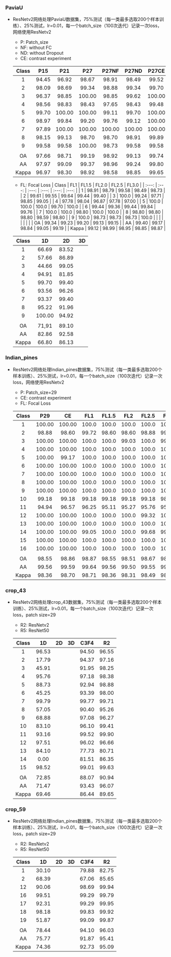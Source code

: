 ### PaviaU

- ResNetv2网络处理PaviaU数据集，75%测试（每一类最多选取200个样本训练）、25%测试，lr=0.01，每一个batch_size（100次迭代）记录一次loss，网络使用ResNetv2

  - P: Patch_size
  - NF: without FC
  - ND: without Dropout
  - CE: contrast experiment

  | Class |  P15  |  P21   |  P27   | P27NF  | P27ND  | P27CE  |
  | :---: | :---: | :----: | :----: | :----: | :----: | :----: |
  |   1   | 94.45 | 96.92  | 98.67  | 98.91  | 98.49  | 99.52  |
  |   2   | 98.09 | 98.69  | 99.34  | 98.88  | 99.34  | 99.70  |
  |   3   | 96.37 | 98.85  | 100.00 | 98.85  | 99.62  | 100.00 |
  |   4   | 98.56 | 98.83  | 98.43  | 97.65  | 98.43  | 99.48  |
  |   5   | 99.70 | 100.00 | 100.00 | 99.11  | 99.70  | 100.00 |
  |   6   | 98.97 | 99.84  | 99.20  | 99.76  | 99.12  | 100.00 |
  |   7   | 97.89 | 100.00 | 100.00 | 100.00 | 100.00 | 100.00 |
  |   8   | 98.15 | 99.13  | 98.70  | 98.70  | 98.91  | 99.89  |
  |   9   | 99.58 | 99.58  | 100.00 | 98.73  | 99.58  | 99.58  |
  |       |       |        |        |        |        |        |
  |  OA   | 97.66 | 98.71  | 99.19  | 98.92  | 99.13  | 99.74  |
  |  AA   | 97.97 | 99.09  | 99.37  | 98.96  | 99.24  | 99.80  |
  | Kappa | 96.97 | 98.30  | 98.92  | 98.58  | 98.85  | 99.65  |

  - FL: Focal Loss
  | Class |  FL1  | FL1.5 | FL2.0 | FL2.5 | FL3.0 |
  | :---: | :---: | :---: | :---: | :---: | :---: |
  |   1   | 98.91 | 98.79 | 99.58 | 98.49 | 98.73 |
  |   2   | 99.61 | 99.55 | 99.64 | 99.44 | 99.40 |
  |   3   | 100.0 | 99.24 | 97.71 | 98.85 | 99.05 |
  |   4   | 97.78 | 98.04 | 96.87 | 97.78 | 97.00 |
  |   5   | 100.0 | 100.0 | 100.0 | 99.70 | 100.0 |
  |   6   | 99.44 | 99.36 | 99.44 | 99.84 | 99.76 |
  |   7   | 100.0 | 100.0 | 98.80 | 100.0 | 100.0 |
  |   8   | 98.80 | 98.80 | 98.80 | 98.59 | 98.80 |
  |   9   | 100.0 | 98.73 | 98.73 | 98.73 | 100.0 |
  |       |       |       |       |       |       |
  |  OA   | 99.34 | 99.23 | 99.20 | 99.13 | 99.15 |
  |  AA   | 99.40 | 99.17 | 98.84 | 99.05 | 99.19 |
  | Kappa | 99.12 | 98.99 | 98.95 | 98.85 | 98.87 |

  

  | Class |   1D   |  2D   |  3D  |
  | :---: | :----: | :---: | :--: |
  |   1   | 66.69  | 83.52 |      |
  |   2   | 57.66  | 86.89 |      |
  |   3   | 44.66  | 99.05 |      |
  |   4   | 94.91  | 81.85 |      |
  |   5   | 99.70  | 99.40 |      |
  |   6   | 93.56  | 96.26 |      |
  |   7   | 93.37  | 99.40 |      |
  |   8   | 95.22  | 91.96 |      |
  |   9   | 100.00 | 94.92 |      |
  |       |        |       |      |
  |  OA   | 71,91  | 89.10 |      |
  |  AA   | 82.86  | 92.58 |      |
  | Kappa | 66.80  | 86.13 |      |

  



### Indian_pines

- ResNetv2网络处理Indian_pines数据集，75%测试（每一类最多选取200个样本训练）、25%测试，lr=0.01，每一个batch_size（100次迭代）记录一次loss，网络使用ResNetv2

  - P: Patch_size=29
  - CE: contrast experiment
  - FL: Focal Loss

  | Class |  P29   |   CE   |  FL1  | FL1.5 |  FL2  | FL2.5 |  FL3  |
  | :---: | :----: | :----: | :---: | :---: | :---: | :---: | :---: |
  |   1   | 100.00 | 100.00 | 100.0 | 100.0 | 100.0 | 100.0 | 100.0 |
  |   2   | 98.88  | 98.60  | 99.72 | 98.60 | 98.60 | 98.88 | 99.16 |
  |   3   | 100.00 | 100.00 | 100.0 | 100.0 | 99.03 | 100.0 | 99.03 |
  |   4   | 100.00 | 100.00 | 100.0 | 100.0 | 100.0 | 100.0 | 100.0 |
  |   5   | 100.00 | 99.17  | 100.0 | 100.0 | 100.0 | 100.0 | 100.0 |
  |   6   | 100.00 | 100.00 | 100.0 | 100.0 | 100.0 | 100.0 | 100.0 |
  |   7   | 100.00 | 100.00 | 100.0 | 100.0 | 100.0 | 100.0 | 100.0 |
  |   8   | 100.00 | 100.00 | 100.0 | 100.0 | 100.0 | 100.0 | 100.0 |
  |   9   | 100.00 | 100.00 | 100.0 | 100.0 | 100.0 | 100.0 | 100.0 |
  |  10   | 99.18  | 99.18  | 99.18 | 99.18 | 99.18 | 99.18 | 98.77 |
  |  11   | 94.94  | 96.57  | 96.25 | 95.11 | 95.27 | 95.76 | 95.92 |
  |  12   | 100.00 | 100.00 | 100.0 | 100.0 | 100.0 | 99.32 | 100.0 |
  |  13   | 100.00 | 100.00 | 100.0 | 100.0 | 100.0 | 100.0 | 100.0 |
  |  14   | 100.00 | 100.00 | 99.05 | 100.0 | 100.0 | 99.68 | 99.68 |
  |  15   | 100.00 | 100.00 | 100.0 | 100.0 | 100.0 | 100.0 | 100.0 |
  |  16   | 100.00 | 100.00 | 100.0 | 100.0 | 100.0 | 100.0 | 100.0 |
  |       |        |        |       |       |       |       |       |
  |  OA   | 98.55  | 98.86  | 98.87 | 98.55 | 98.51 | 98.67 | 98.67 |
  |  AA   | 99.56  | 99.59  | 99.64 | 99.56 | 99.50 | 99.55 | 99.54 |
  | Kappa | 98.36  | 98.70  | 98.71 | 98.36 | 98.31 | 98.49 | 98.49 |

### crop_43

- ResNetv2网络处理crop_43数据集，75%测试（每一类最多选取200个样本训练）、25%测试，lr=0.01，每一个batch_size（100次迭代）记录一次loss，patch size=29

  - R2: ResNetv2
  - R5: ResNet50

  | Class |  1D   |  2D  |  3D  | C3F4  |  R2   |
  | :---: | :---: | :--: | :--: | :---: | :---: |
  |   1   | 96.53 |      |      | 94.50 | 96.55 |
  |   2   | 17.79 |      |      | 94.37 | 97.16 |
  |   3   | 45.91 |      |      | 91.95 | 98.25 |
  |   4   | 95.76 |      |      | 97.18 | 98.38 |
  |   5   | 88.73 |      |      | 92.94 | 98.88 |
  |   6   | 45.25 |      |      | 93.39 | 98.00 |
  |   7   | 99.79 |      |      | 99.77 | 99.71 |
  |   8   | 57.05 |      |      | 90.40 | 95.26 |
  |   9   | 68.88 |      |      | 97.08 | 96.27 |
  |  10   | 83.10 |      |      | 96.10 | 99.41 |
  |  11   | 93.16 |      |      | 99.52 | 99.90 |
  |  12   | 97.51 |      |      | 96.02 | 96.66 |
  |  13   | 84.10 |      |      | 77.73 | 80.71 |
  |  14   | 0.00  |      |      | 81.51 | 86.35 |
  |  15   | 98.52 |      |      | 99.01 | 99.63 |
  |       |       |      |      |       |       |
  |  OA   | 72.85 |      |      | 88.07 | 90.94 |
  |  AA   | 71.47 |      |      | 93.43 | 96.07 |
  | Kappa | 69.46 |      |      | 86.44 | 89.65 |

### crop_59

- ResNetv2网络处理Indian_pines数据集，75%测试（每一类最多选取200个样本训练）、25%测试，lr=0.01，每一个batch_size（100次迭代）记录一次loss，patch size=29

  - R2: ResNetv2
  - R5: ResNet50

  | Class |  1D   |  2D  |  3D  | C3F4  |  R2   |
  | :---: | :---: | :--: | :--: | :---: | :---: |
  |   1   | 30.10 |      |      | 79.88 | 82.75 |
  |   2   | 68.39 |      |      | 67.06 | 85.65 |
  |  12   | 90.06 |      |      | 98.69 | 99.94 |
  |  16   | 99.51 |      |      | 99.29 | 99.79 |
  |  17   | 92.31 |      |      | 99.29 | 99.95 |
  |  18   | 98.18 |      |      | 99.83 | 99.92 |
  |  19   | 51.87 |      |      | 99.09 | 99.87 |
  |       |       |      |      |       |       |
  |  OA   | 78.44 |      |      | 94.10 | 96.03 |
  |  AA   | 75.77 |      |      | 91.87 | 95.41 |
  | Kappa | 74.36 |      |      | 92.73 | 95.09 |